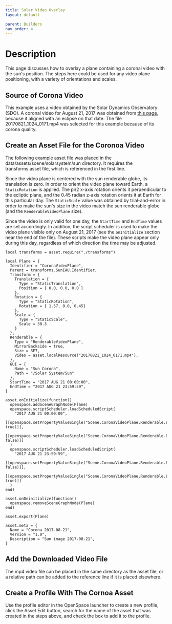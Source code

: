 ```yaml
---
title: Solar Video Overlay
layout: default

parent: Builders
nav_order: 4
---
```


# Description
This page discusses how to overlay a plane containing a coronal video with the sun's position. The steps here could be used for any video plane positioning, with a variety of orientations and scales.

## Source of Corona Video
This example uses a video obtained by the Solar Dynamics Observatory (SDO). A coronal video for August 21, 2017 was obtained from [this page](https://sdo.gsfc.nasa.gov/assets/img/dailymov/2017/08/21/), because it aligned with an eclipse on that date. The file 20170821_1024_0171.mp4 was selected for this example because of its corona quality.

## Create an Asset File for the Coronoa Video
The following example asset file was placed in the data/assets/scene/solarsystem/sun directory. It requires the transforms.asset file, which is referenced in the first line.

Since the video plane is centered with the sun renderable globe, its translation is zero. In order to orient the video plane toward Earth, a `StaticRotation` is applied. The pi/2 x-axis rotation orients it perpendicular to the ecliptic plane, and the 0.45 radian z-axis rotation orients it at Earth for this particular day. The `StaticScale` value was obtained by trial-and-error in order to make the sun's size in the video match the sun renderable globe (and the `RenderableVideoPlane` size).

Since the video is only valid for one day, the `StartTime` and `EndTime` values are set accordingly. In addition, the script scheduler is used to make the video plane visible only on August 21, 2017 (see the `onInitialize` section near the end of the file). These scripts make the video plane appear only during this day, regardless of which direction the time may be adjusted.

```
local transforms = asset.require("./transforms")

local Plane = {
  Identifier = "CoronaVideoPlane",
  Parent = transforms.SunIAU.Identifier,
  Transform = {
    Translation = {
      Type = "StaticTranslation",
      Position = { 0.0, 0.0, 0.0 }
    },
    Rotation = {
      Type = "StaticRotation",
      Rotation = { 1.57, 0.0, 0.45}
    },
    Scale = {
      Type = "StaticScale",
      Scale = 30.3
    }
  },
  Renderable = {
    Type = "RenderableVideoPlane",
    MirrorBackside = true,
    Size = 3E7,
    Video = asset.localResource("20170821_1024_0171.mp4"),
  },
  GUI = {
    Name = "Sun Corona",
    Path = "/Solar System/Sun"
  },
  StartTime = "2017 AUG 21 00:00:00",
  EndTime = "2017 AUG 21 23:59:59",
}

asset.onInitialize(function()
  openspace.addSceneGraphNode(Plane)
  openspace.scriptScheduler.loadScheduledScript(
    "2017 AUG 21 00:00:00",
    [[openspace.setPropertyValueSingle("Scene.CoronaVideoPlane.Renderable.Enabled", true)]],
    [[openspace.setPropertyValueSingle("Scene.CoronaVideoPlane.Renderable.Enabled", false)]]
  )
  openspace.scriptScheduler.loadScheduledScript(
    "2017 AUG 21 23:59:59",
    [[openspace.setPropertyValueSingle("Scene.CoronaVideoPlane.Renderable.Enabled", false)]],
    [[openspace.setPropertyValueSingle("Scene.CoronaVideoPlane.Renderable.Enabled", true)]]
  )
end)

asset.onDeinitialize(function()
  openspace.removeSceneGraphNode(Plane)
end)

asset.export(Plane)

asset.meta = {
  Name = "Corona 2017-08-21",
  Version = "1.0",
  Description = "Sun image 2017-08-21",
}
```

## Add the Downloaded Video File
The mp4 video file can be placed in the same directory as the asset file, or a relative path can be added to the reference line if it is placed elsewhere.

## Create a Profile With The Cornoa Asset
Use the profile editor in the OpenSpace launcher to create a new profile, click the Asset Edit button, search for the name of the asset that was created in the steps above, and check the box to add it to the profile.

